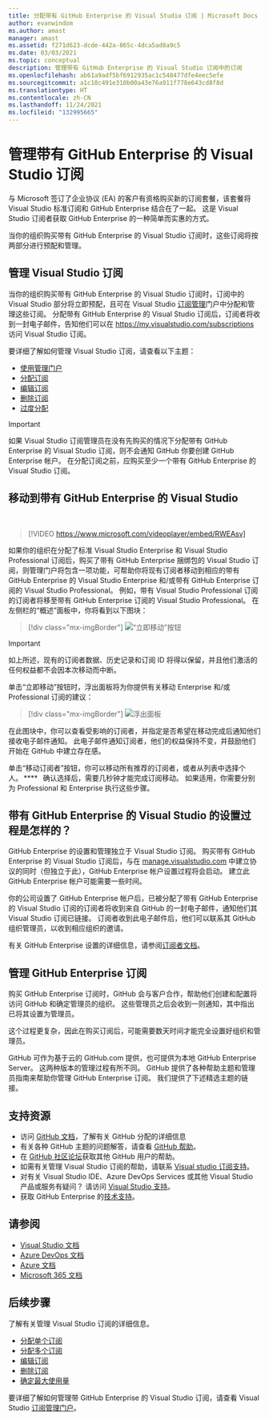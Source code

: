 ```yaml
---
title: 分配带有 GitHub Enterprise 的 Visual Studio 订阅 | Microsoft Docs
author: evanwindom
ms.author: amast
manager: amast
ms.assetid: f271d623-dcde-442a-865c-4dca5ad8a9c5
ms.date: 03/03/2021
ms.topic: conceptual
description: 管理带有 GitHub Enterprise 的 Visual Studio 订阅中的订阅
ms.openlocfilehash: ab61a9adf5bf6912935ac1c548477dfe4eec5efe
ms.sourcegitcommit: a1c18c491e310b00a43e76a911f778e643cd8f8d
ms.translationtype: HT
ms.contentlocale: zh-CN
ms.lasthandoff: 11/24/2021
ms.locfileid: "132995665"
---
```

# <a name="manage-visual-studio-subscriptions-with-github-enterprise"></a>管理带有 GitHub Enterprise 的 Visual Studio 订阅
与 Microsoft 签订了企业协议 (EA) 的客户有资格购买新的订阅套餐，该套餐将 Visual Studio 标准订阅和 GitHub Enterprise 结合在了一起。 这是 Visual Studio 订阅者获取 GitHub Enterprise 的一种简单而实惠的方式。 

当你的组织购买带有 GitHub Enterprise 的 Visual Studio 订阅时，这些订阅将按两部分进行预配和管理。

## <a name="manage-visual-studio-subscriptions"></a>管理 Visual Studio 订阅
当你的组织购买带有 GitHub Enterprise 的 Visual Studio 订阅时，订阅中的 Visual Studio 部分将立即预配，且可在 Visual Studio [订阅管理](https://manage.visualstudio.com)门户中分配和管理这些订阅。 分配带有 GitHub Enterprise 的 Visual Studio 订阅后，订阅者将收到一封电子邮件，告知他们可以在 <https://my.visualstudio.com/subscriptions> 访问 Visual Studio 订阅。

要详细了解如何管理 Visual Studio 订阅，请查看以下主题：
- [使用管理门户](using-admin-portal.md)
- [分配订阅](assign-license.md)
- [编辑订阅](edit-license.md)
- [删除订阅](delete-license.md)
- [过度分配](handle-overclaimed-license.md)

> [!Important]
> 如果 Visual Studio 订阅管理员在没有先购买的情况下分配带有 GitHub Enterprise 的 Visual Studio 订阅，则不会通知 GitHub 你要创建 GitHub Enterprise 帐户。  在分配订阅之前，应购买至少一个带有 GitHub Enterprise 的 Visual Studio 订阅。

## <a name="moving-to-visual-studio-with-github-enterprise"></a>移动到带有 GitHub Enterprise 的 Visual Studio
</br>

> [!VIDEO https://www.microsoft.com/videoplayer/embed/RWEAsv]

如果你的组织在分配了标准 Visual Studio Enterprise 和 Visual Studio Professional 订阅后，购买了带有 GitHub Enterprise 捆绑包的 Visual Studio 订阅，则管理门户将包含一项功能，可帮助你将现有订阅者移动到相应的带有 GitHub Enterprise 的 Visual Studio Enterprise 和/或带有 GitHub Enterprise 订阅的 Visual Studio Professional。  例如，带有 Visual Studio Professional 订阅的订阅者将移至带有 GitHub Enterprise 订阅的 Visual Studio Professional。 在左侧栏的“概述”面板中，你将看到以下图块：

   > [!div class="mx-imgBorder"]
   > ![“立即移动”按钮](_img/assign-github/move-now.png "单击“立即移动”将订阅升级到带有 GitHub Enterprise 订阅的 Visual Studio")

> [!IMPORTANT]
> 如上所述，现有的订阅者数据、历史记录和订阅 ID 将得以保留，并且他们激活的任何权益都不会因本次移动而中断。  


单击“立即移动”按钮时，浮出面板将为你提供有关移动 Enterprise 和/或 Professional 订阅的建议：

   > [!div class="mx-imgBorder"]
   > ![浮出面板](_img/assign-github/fly-out.png)

在此图块中，你可以查看受影响的订阅者，并指定是否希望在移动完成后通知他们接收电子邮件通知。  此电子邮件通知订阅者，他们的权益保持不变，并鼓励他们开始在 GitHub 中建立存在感。  

单击“移动订阅者”按钮，你可以移动所有推荐的订阅者，或者从列表中选择个人。 ****    确认选择后，需要几秒钟才能完成订阅移动。 如果适用，你需要分别为 Professional 和 Enterprise 执行这些步骤。  

## <a name="what-is-the-visual-studio-with-github-enterprise-setup-process"></a>带有 GitHub Enterprise 的 Visual Studio 的设置过程是怎样的？
GitHub Enterprise 的设置和管理独立于 Visual Studio 订阅。 购买带有 GitHub Enterprise 的 Visual Studio 订阅后，与在 [manage.visualstudio.com](https://manage.visualstudio.com) 中建立协议的同时（但独立于此），GitHub Enterprise 帐户设置过程将会启动。 建立此 GitHub Enterprise 帐户可能需要一些时间。 

你的公司设置了 GitHub Enterprise 帐户后，已被分配了带有 GitHub Enterprise 的 Visual Studio 订阅的订阅者将收到来自 GitHub 的一封电子邮件，通知他们其 Visual Studio 订阅已链接。 订阅者收到此电子邮件后，他们可以联系其 GitHub 组织管理员，以收到相应组织的邀请。

有关 GitHub Enterprise 设置的详细信息，请参阅[订阅者文档](access-github.md)。   

## <a name="manage-github-enterprise-subscriptions"></a>管理 GitHub Enterprise 订阅
购买 GitHub Enterprise 订阅时，GitHub 会与客户合作，帮助他们创建和配置将访问 GitHub 和确定管理员的组织。  这些管理员之后会收到一则通知，其中指出已将其设置为管理员。  

这个过程更复杂，因此在购买订阅后，可能需要数天时间才能完全设置好组织和管理员。

GitHub 可作为基于云的 GitHub.com 提供，也可提供为本地 GitHub Enterprise Server。  这两种版本的管理过程有所不同。  GitHub 提供了各种帮助主题和管理员指南来帮助你管理 GitHub Enterprise 订阅。  我们提供了下述精选主题的链接。  

## <a name="support-resources"></a>支持资源
- 访问 [GitHub 文档](https://docs.github.com/en/github/setting-up-and-managing-your-enterprise-account/managing-licenses-for-the-github-enterprise-and-visual-studio-bundle)，了解有关 GitHub 分配的详细信息
- 有关各种 GitHub 主题的问题解答，请查看 [GitHub 帮助](https://help.github.com/en)。
- 在 [GitHub 社区论坛](https://github.community/)获取其他 GitHub 用户的帮助。
- 如需有关管理 Visual Studio 订阅的帮助，请联系 [Visual studio 订阅支持](https://aka.ms/vsadminhelp)。
- 对有关 Visual Studio IDE、Azure DevOps Services 或其他 Visual Studio 产品或服务有疑问？  请访问 [Visual Studio 支持](https://visualstudio.microsoft.com/support/)。
- 获取 GitHub Enterprise 的[技术支持](https://support.microsoft.com/supportforbusiness/productselection?sapId=b77fe80f-5417-80bd-4b2a-275cf0018c24)。   

## <a name="see-also"></a>请参阅
- [Visual Studio 文档](/visualstudio/)
- [Azure DevOps 文档](/azure/devops/)
- [Azure 文档](/azure/)
- [Microsoft 365 文档](/microsoft-365/)

## <a name="next-steps"></a>后续步骤
了解有关管理 Visual Studio 订阅的详细信息。
- [分配单个订阅](assign-license.md)
- [分配多个订阅](assign-license-bulk.md)
- [编辑订阅](edit-license.md)
- [删除订阅](delete-license.md)
- [确定最大使用量](maximum-usage.md)

要详细了解如何管理带 GitHub Enterprise 的 Visual Studio 订阅，请查看 Visual Studio [订阅管理门户](https://visualstudio.microsoft.com/subscriptions-administration/)。
